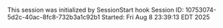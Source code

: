 This session was initialized by SessionStart hook
Session ID: 10753074-5d2c-40ac-8fc8-732b3a1c92b1
Started: Fri Aug  8 23:39:13 EDT 2025
